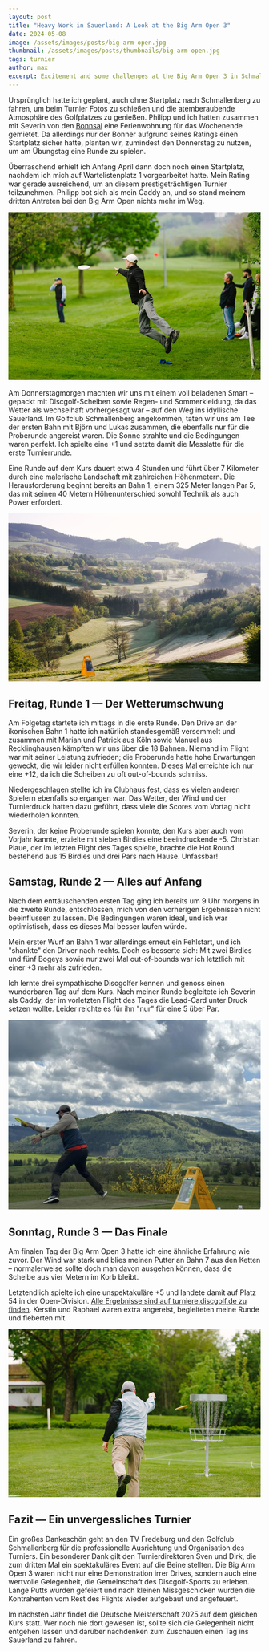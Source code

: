 ```yaml
---
layout: post
title: "Heavy Work in Sauerland: A Look at the Big Arm Open 3"
date: 2024-05-08
image: /assets/images/posts/big-arm-open.jpg
thumbnail: /assets/images/posts/thumbnails/big-arm-open.jpg
tags: turnier
author: max
excerpt: Excitement and some challenges at the Big Arm Open 3 in Schmallenberg! Disc golf players from all over Germany compete over three thrilling tournament days!
---
```


Ursprünglich hatte ich geplant, auch ohne Startplatz nach Schmallenberg zu fahren, um beim Turnier Fotos zu schießen und die atemberaubende Atmosphäre des Golfplatzes zu genießen. Philipp und ich hatten zusammen mit Severin von den [Bonnsai](https://bonnsai.org/) eine Ferienwohnung für das Wochenende gemietet. Da allerdings nur der Bonner aufgrund seines Ratings einen Startplatz sicher hatte, planten wir, zumindest den Donnerstag zu nutzen, um am Übungstag eine Runde zu spielen.

Überraschend erhielt ich Anfang April dann doch noch einen Startplatz, nachdem ich mich auf Wartelistenplatz 1 vorgearbeitet hatte. Mein Rating war gerade ausreichend, um an diesem prestigeträchtigen Turnier teilzunehmen. Philipp bot sich als mein Caddy an, und so stand meinem dritten Antreten bei den Big Arm Open nichts mehr im Weg.

![](/assets/images/posts/big_arm_jump_putt.jpg)

Am Donnerstagmorgen machten wir uns mit einem voll beladenen Smart – gepackt mit Discgolf-Scheiben sowie Regen- und Sommerkleidung, da das Wetter als wechselhaft vorhergesagt war – auf den Weg ins idyllische Sauerland. Im Golfclub Schmallenberg angekommen, taten wir uns am Tee der ersten Bahn mit Björn und Lukas zusammen, die ebenfalls nur für die Proberunde angereist waren. Die Sonne strahlte und die Bedingungen waren perfekt. Ich spielte eine +1 und setzte damit die Messlatte für die erste Turnierrunde.

Eine Runde auf dem Kurs dauert etwa 4 Stunden und führt über 7 Kilometer durch eine malerische Landschaft mit zahlreichen Höhenmetern. Die Herausforderung beginnt bereits an Bahn 1, einem 325 Meter langen Par 5, das mit seinen 40 Metern Höhenunterschied sowohl Technik als auch Power erfordert.

![](/assets/images/posts/big_arm_bahn_1.jpg)


## Freitag, Runde 1 — Der Wetterumschwung

Am Folgetag startete ich mittags in die erste Runde. Den Drive an der ikonischen Bahn 1 hatte ich natürlich standesgemäß versemmelt und zusammen mit Marian und Patrick aus Köln sowie Manuel aus Recklinghausen kämpften wir uns über die 18 Bahnen. Niemand im Flight war mit seiner Leistung zufrieden; die Proberunde hatte hohe Erwartungen geweckt, die wir leider nicht erfüllen konnten. Dieses Mal erreichte ich nur eine +12, da ich die Scheiben zu oft out-of-bounds schmiss.

Niedergeschlagen stellte ich im Clubhaus fest, dass es vielen anderen Spielern ebenfalls so ergangen war. Das Wetter, der Wind und der Turnierdruck hatten dazu geführt, dass viele die Scores vom Vortag nicht wiederholen konnten.

Severin, der keine Proberunde spielen konnte, den Kurs aber auch vom Vorjahr kannte, erzielte mit sieben Birdies eine beeindruckende -5. Christian Plaue, der im letzten Flight des Tages spielte, brachte die Hot Round bestehend aus 15 Birdies und drei Pars nach Hause. Unfassbar!

## Samstag, Runde 2 — Alles auf Anfang

Nach dem enttäuschenden ersten Tag ging ich bereits um 9 Uhr morgens in die zweite Runde, entschlossen, mich von den vorherigen Ergebnissen nicht beeinflussen zu lassen. Die Bedingungen waren ideal, und ich war optimistisch, dass es dieses Mal besser laufen würde.

Mein erster Wurf an Bahn 1 war allerdings erneut ein Fehlstart, und ich "shankte" den Driver nach rechts. Doch es besserte sich: Mit zwei Birdies und fünf Bogeys sowie nur zwei Mal out-of-bounds war ich letztlich mit einer +3 mehr als zufrieden.

Ich lernte drei sympathische Discgolfer kennen und genoss einen wunderbaren Tag auf dem Kurs. Nach meiner Runde begleitete ich Severin als Caddy, der im vorletzten Flight des Tages die Lead-Card unter Druck setzen wollte. Leider reichte es für ihn "nur" für eine 5 über Par.

![](/assets/images/posts/big-arm-max.jpg)

## Sonntag, Runde 3 — Das Finale

Am finalen Tag der Big Arm Open 3 hatte ich eine ähnliche Erfahrung wie zuvor. Der Wind war stark und blies meinen Putter an Bahn 7 aus den Ketten – normalerweise sollte doch man davon ausgehen können, dass die Scheibe aus vier Metern im Korb bleibt.

Letztendlich spielte ich eine unspektakuläre +5 und landete damit auf Platz 54 in der Open-Division. [Alle Ergebnisse sind auf turniere.discgolf.de zu finden](https://turniere.discgolf.de/index.php?p=events&sp=live&id=2006). Kerstin und Raphael waren extra angereist, begleiteten meine Runde und fieberten mit.

![](/assets/images/posts/big_arm_putt.jpg)

## Fazit — Ein unvergessliches Turnier

Ein großes Dankeschön geht an den TV Fredeburg und den Golfclub Schmallenberg für die professionelle Ausrichtung und Organisation des Turniers. Ein besonderer Dank gilt den Turnierdirektoren Sven und Dirk, die zum dritten Mal ein spektakuläres Event auf die Beine stellten. Die Big Arm Open 3 waren nicht nur eine Demonstration irrer Drives, sondern auch eine wertvolle Gelegenheit, die Gemeinschaft des Discgolf-Sports zu erleben. Lange Putts wurden gefeiert und nach kleinen Missgeschicken wurden die Kontrahenten vom Rest des Flights wieder aufgebaut und angefeuert.

Im nächsten Jahr findet die Deutsche Meisterschaft 2025 auf dem gleichen Kurs statt. Wer noch nie dort gewesen ist, sollte sich die Gelegenheit nicht entgehen lassen und darüber nachdenken zum Zuschauen einen Tag ins Sauerland zu fahren.
